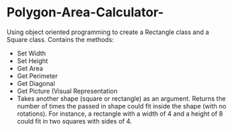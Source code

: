 # Polygon-Area-Calculator-
Using object oriented programming to create a Rectangle class and a Square class. 
Contains the methods:
- Set Width 
- Set Height
- Get Area
- Get Perimeter
- Get Diagonal
- Get Picture (Visual Representation 
- Takes another shape (square or rectangle) as an argument. 
Returns the number of times the passed in shape could fit inside the shape (with no rotations). 
For instance, a rectangle with a width of 4 and a height of 8 could fit in two squares with sides of 4.
